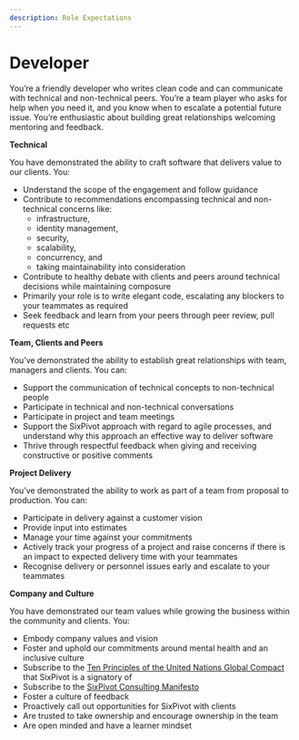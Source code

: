 ```yaml
---
description: Role Expectations
---
```


# Developer

You’re a friendly developer who writes clean code and can communicate with technical and non-technical peers. You’re a team player who asks for help when you need it, and you know when to escalate a potential future issue. You’re enthusiastic about building great relationships welcoming mentoring and feedback. &#x20;

**Technical**&#x20;

You have demonstrated the ability to craft software that delivers value to our clients. You:&#x20;

* Understand the scope of the engagement and follow guidance&#x20;
* Contribute to recommendations encompassing technical and non-technical concerns like:&#x20;
  * infrastructure,
  * identity management,
  * security,
  * scalability,
  * concurrency, and
  * taking maintainability into consideration&#x20;
* Contribute to healthy debate with clients and peers around technical decisions while maintaining composure&#x20;
* Primarily your role is to write elegant code, escalating any blockers to your teammates as required&#x20;
* Seek feedback and learn from your peers through peer review, pull requests etc&#x20;

**Team, Clients and Peers**&#x20;

You’ve demonstrated the ability to establish great relationships with team, managers and clients. You can:&#x20;

* Support the communication of technical concepts to non-technical people&#x20;
* Participate in technical and non-technical conversations&#x20;
* Participate in project and team meetings&#x20;
* Support the SixPivot approach with regard to agile processes, and understand why this approach an effective way to deliver software&#x20;
* Thrive through respectful feedback when giving and receiving constructive or positive comments&#x20;

**Project Delivery**&#x20;

You’ve demonstrated the ability to work as part of a team from proposal to production. You can: &#x20;

* Participate in delivery against a customer vision &#x20;
* Provide input into estimates &#x20;
* Manage your time against your commitments&#x20;
* Actively track your progress of a project and raise concerns if there is an impact to expected delivery time with your teammates&#x20;
* Recognise delivery or personnel issues early and escalate to your teammates&#x20;

**Company and Culture**&#x20;

You have demonstrated our team values while growing the business within the community and clients. You:&#x20;

* Embody company values and vision&#x20;
* Foster and uphold our commitments around mental health and an inclusive culture&#x20;
* Subscribe to the [Ten Principles of the United Nations Global Compact](https://unglobalcompact.org/what-is-gc/mission/principles) that SixPivot is a signatory of&#x20;
* Subscribe to the [SixPivot Consulting Manifesto](../../how-we-work/consulting-manifesto.md) &#x20;
* Foster a culture of feedback&#x20;
* Proactively call out opportunities for SixPivot with clients&#x20;
* Are trusted to take ownership and encourage ownership in the team&#x20;
* Are open minded and have a learner mindset&#x20;
